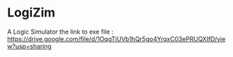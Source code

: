 # LogiZim
A Logic Simulator
the link to exe file : https://drive.google.com/file/d/1OqgTiUVb1hQr5go4YrqxC03ePRUQXIfD/view?usp=sharing
